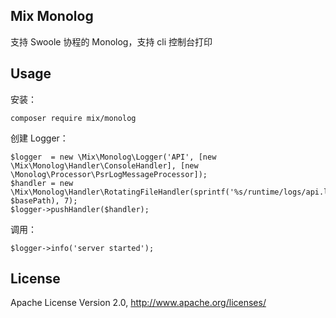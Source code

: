 ## Mix Monolog

支持 Swoole 协程的 Monolog，支持 cli 控制台打印

## Usage

安装：

```
composer require mix/monolog
```

创建 Logger：

```
$logger  = new \Mix\Monolog\Logger('API', [new \Mix\Monolog\Handler\ConsoleHandler], [new \Monolog\Processor\PsrLogMessageProcessor]);
$handler = new \Mix\Monolog\Handler\RotatingFileHandler(sprintf('%s/runtime/logs/api.log', $basePath), 7);
$logger->pushHandler($handler);
```

调用：

```
$logger->info('server started');
```

## License

Apache License Version 2.0, http://www.apache.org/licenses/
